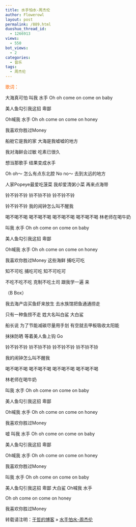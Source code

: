 ```yaml
---
title: 水手怕水-周杰伦
author: Flowerowl
layout: post
permalink: /889.html
duoshuo_thread_id:
  - 1266913
views:
  - 550
bot_views:
  - 2
categories:
  - 音乐
tags:
  - 周杰伦
---
```

<span style="color: #ff6600;">歌词：</span>

大海真可怕 叫我 水手 Oh oh come on come on baby

美人鱼勾引我这招 卑鄙

Oh喊我 水手 Oh oh come on come on honey

我喜欢你胜过Money

船舱它是我的家 大海是我嘘嘘的地方

我对海鲜会过敏 吃素已很久

想当那歌手 结果变成水手

Oh oh～ 怎么有点东北腔 No no～ 去到太远的地方

人家Popeye最爱吃菠菜 我却爱清粥小菜 再来点海带

铃不铃不铃 铃不铃不铃 铃不铃不铃

铃不铃不铃 我的闹钟怎么叫不醒我

喝不喝不喝 喝不喝不喝 喝不喝不喝 喝不喝不喝 林老师在喝牛奶

叫我 水手 Oh oh come on come on baby

美人鱼勾引我这招 卑鄙

Oh喊我 水手 Oh oh come on come on honey

我喜欢你胜过Money 这些海鲜 捕吃可吃

知不可吃 捕吃可吃 知不可吃可

不吃不吃不吃 克制不吃土司 跟我学一遍 来

（B Box）

我去海产店买鱼虾来放生 去水族馆把鱼通通捞走

只有一种鱼捞不走 姓大名叫白鲨 大白鲨

船长说 为了节能减碳尽量用手划 有空就去甲板吸收太阳能

抹抹防晒 等着美人鱼上钩 Go

铃不铃不铃 铃不铃不铃 铃不铃不铃 铃不铃不铃

我的闹钟怎么叫不醒我

喝不喝不喝 喝不喝不喝 喝不喝不喝 喝不喝不喝

林老师在喝牛奶

叫我 水手 Oh oh come on come on baby

美人鱼勾引我这招 卑鄙

Oh喊我 水手 Oh oh come on come on honey

我喜欢你胜过Money

嘘 叫我 水手 Oh oh come on come on baby

美人鱼勾引我这招 卑鄙

Oh喊我 水手 Oh oh come on come on honey

我喜欢你胜过Money

叫我 水手 Oh oh come on come on baby

美人鱼勾引我这招 卑鄙 大白鲨 Oh喊我 水手

Oh oh come on come on honey

我喜欢你胜过Money

转载请注明：[于哲的博客][1] &raquo; [水手怕水-周杰伦][2]

 [1]: http://localhost/wordpress
 [2]: http://localhost/wordpress/889.html